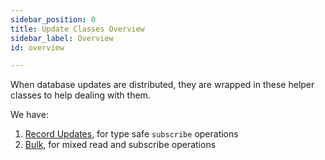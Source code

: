 ```yaml
---
sidebar_position: 0
title: Update Classes Overview
sidebar_label: Overview
id: overview

---
```


When database updates are distributed, they are wrapped in these helper classes to help dealing with them.

We have: 

1. [Record Updates](../record-update), for type safe `subscribe` operations
2. [Bulk](../bulk), for mixed read and subscribe operations
